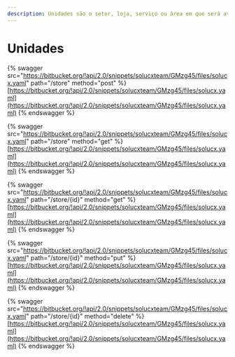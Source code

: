 ```yaml
---
description: Unidades são o setor, loja, serviço ou àrea em que será avaliado pelo cliente.
---
```


# Unidades

{% swagger src="https://bitbucket.org/!api/2.0/snippets/solucxteam/GMzg45/files/solucx.yaml" path="/store" method="post" %}
[https://bitbucket.org/!api/2.0/snippets/solucxteam/GMzg45/files/solucx.yaml](https://bitbucket.org/!api/2.0/snippets/solucxteam/GMzg45/files/solucx.yaml)
{% endswagger %}

{% swagger src="https://bitbucket.org/!api/2.0/snippets/solucxteam/GMzg45/files/solucx.yaml" path="/store" method="get" %}
[https://bitbucket.org/!api/2.0/snippets/solucxteam/GMzg45/files/solucx.yaml](https://bitbucket.org/!api/2.0/snippets/solucxteam/GMzg45/files/solucx.yaml)
{% endswagger %}

{% swagger src="https://bitbucket.org/!api/2.0/snippets/solucxteam/GMzg45/files/solucx.yaml" path="/store/{id}" method="get" %}
[https://bitbucket.org/!api/2.0/snippets/solucxteam/GMzg45/files/solucx.yaml](https://bitbucket.org/!api/2.0/snippets/solucxteam/GMzg45/files/solucx.yaml)
{% endswagger %}

{% swagger src="https://bitbucket.org/!api/2.0/snippets/solucxteam/GMzg45/files/solucx.yaml" path="/store/{id}" method="put" %}
[https://bitbucket.org/!api/2.0/snippets/solucxteam/GMzg45/files/solucx.yaml](https://bitbucket.org/!api/2.0/snippets/solucxteam/GMzg45/files/solucx.yaml)
{% endswagger %}

{% swagger src="https://bitbucket.org/!api/2.0/snippets/solucxteam/GMzg45/files/solucx.yaml" path="/store/{id}" method="delete" %}
[https://bitbucket.org/!api/2.0/snippets/solucxteam/GMzg45/files/solucx.yaml](https://bitbucket.org/!api/2.0/snippets/solucxteam/GMzg45/files/solucx.yaml)
{% endswagger %}
